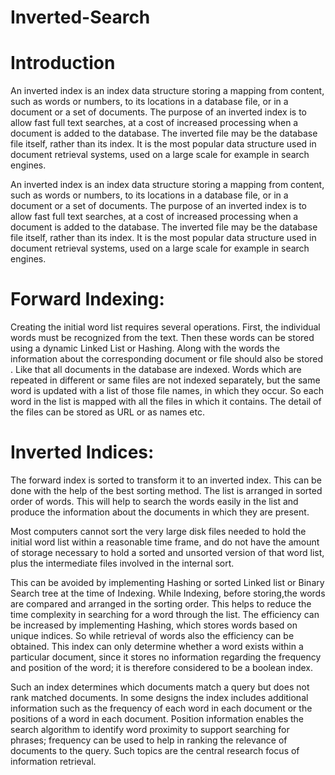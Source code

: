 # Inverted-Search

# Introduction
An inverted index is an index data structure storing a mapping from content, such as words or numbers, to its locations in a database file, or in a document or a set of documents. The purpose of an inverted index is to allow fast full text searches, at a cost of increased processing when a document is added to the database. The inverted file may be the database file itself, rather than its index. It is the most popular data structure used in document retrieval systems, used on a large scale for example in search engines.

An inverted index is an index data structure storing a mapping from content, such as words or numbers, to its locations in a database file, or in a document or a set of documents. The purpose of an inverted index is to allow fast full text searches, at a cost of increased processing when a document is added to the database. The inverted file may be the database file itself, rather than its index. It is the most popular data structure used in document retrieval systems, used on a large scale for example in search engines.

# Forward Indexing:

Creating the initial word list requires several operations. First, the individual words must be recognized from the text. Then these words can be stored using a dynamic Linked List or Hashing. Along with the words the information about the corresponding document or file should also be stored . Like that all documents in the database are indexed. Words which are repeated in different or same files are not indexed separately, but the same word is updated with a list of those file names, in which they occur. So each word in the list is mapped with all the files in which it contains. The detail of the files can be stored as URL or as names etc.

# Inverted Indices:

The forward index is sorted to transform it to an inverted index. This can be done with the help of the best sorting method. The list is arranged in sorted order of words. This will help to search the words easily in the list and produce the information about the documents in which they are present.

Most computers cannot sort the very large disk files needed to hold the initial word list within a reasonable time frame, and do not have the amount of storage necessary to hold a sorted and unsorted version of that word list, plus the intermediate files involved in the internal sort.

This can be avoided by implementing Hashing or sorted Linked list or Binary Search tree at the time of Indexing. While Indexing, before storing,the words are compared and arranged in the sorting order. This helps to reduce the time complexity in searching for a word through the list. The efficiency can be increased by implementing Hashing, which stores words based on unique indices. So while retrieval of words also the efficiency can be obtained. This index can only determine whether a word exists within a particular document, since it stores no information regarding the frequency and position of the word; it is therefore considered to be a boolean index.

Such an index determines which documents match a query but does not rank matched documents. In some designs the index includes additional information such as the frequency of each word in each document or the positions of a word in each document. Position information enables the search algorithm to identify word proximity to support searching for phrases; frequency can be used to help in ranking the relevance of documents to the query. Such topics are the central research focus of information retrieval.
